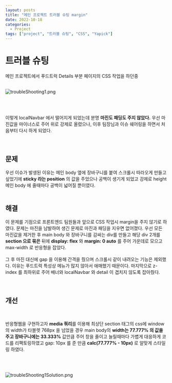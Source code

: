 ```yaml
---
layout: posts
title: "메인 프로젝트 트러블 슈팅 margin"
date: 2022-10-18
categories:
  - Project
tags: ["project", "트러블 슈팅", "CSS", "Yapick"]
---
```


# 트러블 슈팅

메인 프로젝트에서 푸드트럭 Details 부분 페이지의 CSS 작업을 하던중
<br>
<br>

![troubleShooting1.png](/assets/img/troubleShooting1.png)

<br>
<br>

이렇게 localNavbar 에서 떨어지게 되었는데 분명 **마진도 패딩도 주지 않았다.**
우선 마진값을 마이너스로 주어 위로 강제로 올렸으나, 이후 팀장님과 이슈 쉐어링을 하면서 처음부터 다시 하게 되었다.
<br>
<br>
<br>

## 문제

우선 이슈가 발생된 이유는 메인 body 옆에 장바구니를 붙여 스크롤시 따라오게 만들고 싶었기에 **sticky 라는 position** 의 값을 주었으나 공백이 생기게 되었고 강제로 height 메인 body 에 줄때마다 공백이 넓어질 뿐이였다.
<br>
<br>

## 해결

이 문제를 기점으로 프론트엔드 팀원들과 앞으로 CSS 작업시 margin을 주지 않기로 하였다.
문제는 마진을 남발하여 생긴 문제로 마진과 패딩을 지우면 없어졌다.
우선 모든 마진값을 제거한 후 main body 와 장바구니를 감싸는 div를 만들고 해당 div 2개를 **section 으로 묶은** 뒤에 **display: flex** 와 **margin: 0 auto** 를 주어 가운데로 모으고 max-width 로 반응형을 잡았다.
<br>
<br>
그 후 마진 대신에 gap 을 이용해 간격을 줬으며 스크롤시 같이 내려오는 기능은 제외했다. 이유는 푸드트럭 특성상 메뉴가 많지 않아서 애매했기 때문이다.
마지막으로 z-index 를 최하위로 주어 배너와 localNavbar 와 detail 이 겹치지 않도록 잡아줬다.
<br>
<br>
<br>

## 개선

<br>

반응형웹을 구현하고자 **media 쿼리**를 이용해 최상단 section 태그의 css에 window의 width가 타블렛 768px 을 넘었을 경우 main body의 **width는 77.777% 의 값을 주고 장바구니에는 33.333%** 값만큼 주어 창을 줄이고 늘릴때마다 가볍게 대응하게 코드를 리팩토링하였고 gap: 10px 를 준 만큼 **calc(77.777% - 10px)** 로 알맞게 스타일링 하였다.

<br>
<br>

![troubleShooting1Solution.png](/assets/img/troubleShooting1Solution.png)
